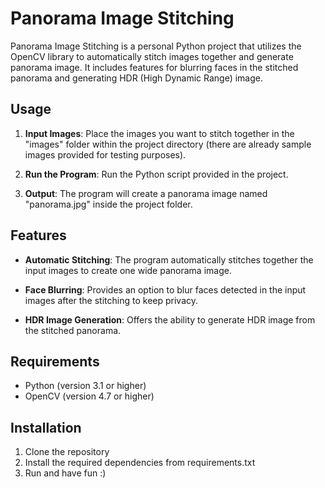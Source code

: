 # Panorama Image Stitching

Panorama Image Stitching is a personal Python project that utilizes the OpenCV library to automatically stitch images together and generate panorama image. It includes features for blurring faces in the stitched panorama and generating HDR (High Dynamic Range) image.

## Usage

1. **Input Images**: Place the images you want to stitch together in the "images" folder within the project directory (there are already sample images provided for testing purposes).

2. **Run the Program**: Run the Python script provided in the project.

3. **Output**: The program will create a panorama image named "panorama.jpg" inside the project folder.

## Features

- **Automatic Stitching**: The program automatically stitches together the input images to create one wide panorama image.
  
- **Face Blurring**: Provides an option to blur faces detected in the input images after the stitching to keep privacy.

- **HDR Image Generation**: Offers the ability to generate HDR image from the stitched panorama.

## Requirements

- Python (version 3.1 or higher)
- OpenCV (version 4.7 or higher)

## Installation

1. Clone the repository
2. Install the required dependencies from requirements.txt
3. Run and have fun :)



